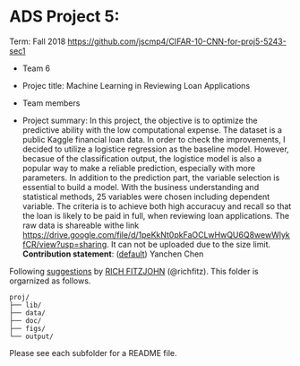 # ADS Project 5: 

Term: Fall 2018
https://github.com/jscmp4/CIFAR-10-CNN-for-proj5-5243-sec1
+ Team 6
+ Projec title:  Machine Learning in Reviewing Loan Applications
+ Team members
	
+ Project summary: In this project, the objective is to optimize the predictive ability with the low computational expense. The dataset is a public Kaggle financial loan data. In order to check the improvements, I decided to utilize a logistice regression as the baseline model. However, becasue of the classification output, the logistice model is also a popular way to make a reliable prediction, especially with more parameters. In addition to the prediction part, the variable selection is essential to build a model. With the business understanding and statistical methods, 25 variables were chosen including dependent variable. The criteria is to achieve both high accuracuy and recall so that the loan is likely to be paid in full, when reviewing loan applications. The raw data is shareable withe link
https://drive.google.com/file/d/1peKkNt0pkFaOCLwHwQU6Q8wewWlykfCR/view?usp=sharing. It can not be uploaded due to the size limit.
**Contribution statement**: ([default](doc/a_note_on_contributions.md)) Yanchen Chen

Following [suggestions](http://nicercode.github.io/blog/2013-04-05-projects/) by [RICH FITZJOHN](http://nicercode.github.io/about/#Team) (@richfitz). This folder is orgarnized as follows.

```
proj/
├── lib/
├── data/
├── doc/
├── figs/
└── output/
```

Please see each subfolder for a README file.
